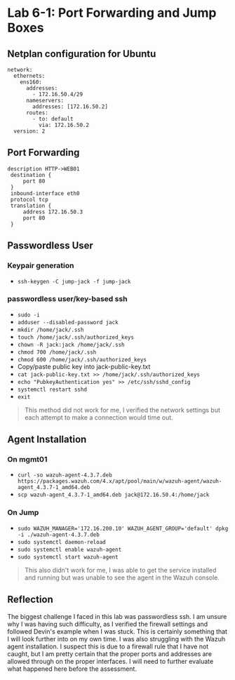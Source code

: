 # Lab 6-1: Port Forwarding and Jump Boxes

## Netplan configuration for Ubuntu
```
network:
  ethernets:
    ens160:
      addresses:
        - 172.16.50.4/29
      nameservers:
        addresses: [172.16.50.2]
      routes:
        - to: default
          via: 172.16.50.2
  version: 2
```
## Port Forwarding
```
description HTTP->WEB01
 destination {
     port 80
 }
 inbound-interface eth0
 protocol tcp
 translation {
     address 172.16.50.3
     port 80
 }
```

## Passwordless User

### Keypair generation
* `ssh-keygen -C jump-jack -f jump-jack`

### passwordless user/key-based ssh
* `sudo -i`
* `adduser --disabled-password jack`
* `mkdir /home/jack/.ssh`
* `touch /home/jack/.ssh/authorized_keys`
* `chown -R jack:jack /home/jack/.ssh`
* `chmod 700 /home/jack/.ssh`
* `chmod 600 /home/jack/.ssh/authorized_keys`
* Copy/paste public key into jack-public-key.txt
* `cat jack-public-key.txt >> /home/jack/.ssh/authorized_keys`
* `echo "PubkeyAuthentication yes" >> /etc/ssh/sshd_config`
* `systemctl restart sshd`
* `exit`
> This method did not work for me, I verified the network settings but each attempt to make a connection would time out.

## Agent Installation

### On mgmt01
* `curl -so wazuh-agent-4.3.7.deb https://packages.wazuh.com/4.x/apt/pool/main/w/wazuh-agent/wazuh-agent_4.3.7-1_amd64.deb`
* `scp wazuh-agent_4.3.7-1_amd64.deb jack@172.16.50.4:/home/jack`

### On Jump
* `sudo WAZUH_MANAGER='172.16.200.10' WAZUH_AGENT_GROUP='default' dpkg -i ./wazuh-agent-4.3.7.deb`
* `sudo systemctl daemon-reload`
* `sudo systemctl enable wazuh-agent`
* `sudo systemctl start wazuh-agent`
> This also didn't work for me, I was able to get the service installed and running but was unable to see the agent in the Wazuh console.

## Reflection
The biggest challenge I faced in this lab was passwordless ssh. I am unsure why I was having such difficulty, as I verified the firewall settings and followed Devin's example when I was stuck. This is certainly something that I will look further into on my own time. I was also struggling with the Wazuh agent installation. I suspect this is due to a firewall rule that I have not caught, but I am pretty certain that the proper ports and addresses are allowed through on the proper interfaces. I will need to further evaluate what happened here before the assessment.
